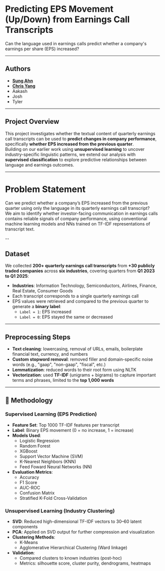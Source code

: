 # Predicting EPS Movement (Up/Down) from Earnings Call Transcripts
Can the language used in earnings calls predict whether a company's earnings per share (EPS) increased?

---

## Authors
- **[Sung Ahn](https://github.com/sahn1998)**
- **[Chris Yang](https://github.com/ChristufaY)**
- Aakash
- Josh
- Tyler

---

## Project Overview
This project investigates whether the textual content of quarterly earnings call transcripts can be used to **predict changes in company performance**, specifically **whether EPS increased from the previous quarter**. <br>
Building on our earlier work using **unsupervised learning** to uncover industry-specific linguistic patterns, we extend our analysis with **supervised classification** to explore predictive relationships between language and earnings outcomes.

---

# Problem Statement
Can we predict whether a company’s EPS increased from the previous quarter using only the language in its quarterly earnings call transcript? <br>
We aim to identify whether investor-facing communication in earnings calls contains reliable signals of company performance, using conventional machine learning models and NNs trained on TF-IDF representations of transcript text.

--

## Dataset

We collected **200+ quarterly earnings call transcripts** from **+30 publicly traded companies** across **six industries**, covering quarters from **Q1 2023 to Q1 2025**:

- **Industries**: Information Technology, Semiconductors, Airlines, Finance, Real Estate, Consumer Goods  
- Each transcript corresponds to a single quarterly earnings call  
- EPS values were retrieved and compared to the previous quarter to generate a **binary label**:
  - `Label = 1`: EPS increased  
  - `Label = 0`: EPS stayed the same or decreased

---

## Preprocessing Steps

- **Text cleaning**: lowercasing, removal of URLs, emails, boilerplate financial text, currency, and numbers  
- **Custom stopword removal**: removed filler and domain-specific noise words (e.g., "gaap", "non-gaap", "fiscal", etc.)  
- **Lemmatization**: reduced words to their root form using NLTK  
- **Vectorization**: used **TF-IDF** (unigrams + bigrams) to capture important terms and phrases, limited to the **top 1,000 words**

---

## 🧠 Methodology

### Supervised Learning (EPS Prediction)

- **Feature Set**: Top 1000 TF-IDF features per transcript  
- **Label**: Binary EPS movement (0 = no increase, 1 = increase)  
- **Models Used**:
  - Logistic Regression  
  - Random Forest  
  - XGBoost  
  - Support Vector Machine (SVM)  
  - K-Nearest Neighbors (KNN)  
  - Feed Foward Neural Networks (NN)
- **Evaluation Metrics**:
  - Accuracy  
  - F1 Score  
  - AUC-ROC  
  - Confusion Matrix  
  - Stratified K-Fold Cross-Validation  

### Unsupervised Learning (Industry Clustering)

- **SVD**: Reduced high-dimensional TF-IDF vectors to 30–60 latent components  
- **PCA**: Applied on SVD output for further compression and visualization  
- **Clustering Methods**:
  - K-Means  
  - Agglomerative Hierarchical Clustering (Ward linkage)  
- **Validation**:
  - Compared clusters to known industries (post-hoc)  
  - Metrics: silhouette score, cluster purity, dendrograms, heatmaps  